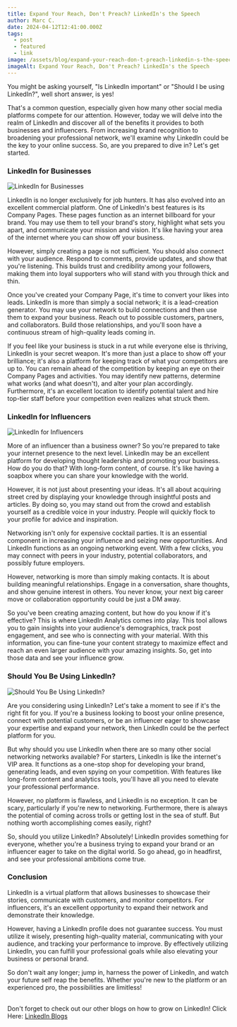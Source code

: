 ```yaml
---
title: Expand Your Reach, Don't Preach? LinkedIn's the Speech
author: Marc C.
date: 2024-04-12T12:41:00.000Z
tags:
  - post
  - featured
  - link
image: /assets/blog/expand-your-reach-don-t-preach-linkedin-s-the-speech.png
imageAlt: Expand Your Reach, Don't Preach? LinkedIn's the Speech
---
```



You might be asking yourself, "Is LinkedIn important" or "Should I be using LinkedIn?", well short answer, is yes!



That's a common question, especially given how many other social media platforms compete for our attention. However, today we will delve into the realm of LinkedIn and discover all of the benefits it provides to both businesses and influencers. From increasing brand recognition to broadening your professional network, we'll examine why LinkedIn could be the key to your online success. So, are you prepared to dive in? Let's get started.









### LinkedIn for Businesses

![LinkedIn for Businesses](/assets/blog/linkedin-for-businesses.png)

LinkedIn is no longer exclusively for job hunters. It has also evolved into an excellent commercial platform. One of LinkedIn's best features is its Company Pages. These pages function as an internet billboard for your brand. You may use them to tell your brand's story, highlight what sets you apart, and communicate your mission and vision. It's like having your area of the internet where you can show off your business.



However, simply creating a page is not sufficient. You should also connect with your audience. Respond to comments, provide updates, and show that you're listening. This builds trust and credibility among your followers, making them into loyal supporters who will stand with you through thick and thin.



Once you've created your Company Page, it's time to convert your likes into leads. LinkedIn is more than simply a social network; it is a lead-creation generator. You may use your network to build connections and then use them to expand your business. Reach out to possible customers, partners, and collaborators. Build those relationships, and you'll soon have a continuous stream of high-quality leads coming in.



If you feel like your business is stuck in a rut while everyone else is thriving, LinkedIn is your secret weapon. It's more than just a place to show off your brilliance; it's also a platform for keeping track of what your competitors are up to. You can remain ahead of the competition by keeping an eye on their Company Pages and activities. You may identify new patterns, determine what works (and what doesn't), and alter your plan accordingly. Furthermore, it's an excellent location to identify potential talent and hire top-tier staff before your competition even realizes what struck them.









### LinkedIn for Influencers

![LinkedIn for Influencers](/assets/blog/_linkedin-for-influencers.png)

More of an influencer than a business owner? So you're prepared to take your internet presence to the next level. LinkedIn may be an excellent platform for developing thought leadership and promoting your business. How do you do that? With long-form content, of course. It's like having a soapbox where you can share your knowledge with the world.



However, it is not just about presenting your ideas. It's all about acquiring street cred by displaying your knowledge through insightful posts and articles. By doing so, you may stand out from the crowd and establish yourself as a credible voice in your industry. People will quickly flock to your profile for advice and inspiration.



Networking isn't only for expensive cocktail parties. It is an essential component in increasing your influence and seizing new opportunities. And LinkedIn functions as an ongoing networking event. With a few clicks, you may connect with peers in your industry, potential collaborators, and possibly future employers.



However, networking is more than simply making contacts. It is about building meaningful relationships. Engage in a conversation, share thoughts, and show genuine interest in others. You never know, your next big career move or collaboration opportunity could be just a DM away.



So you've been creating amazing content, but how do you know if it's effective? This is where LinkedIn Analytics comes into play. This tool allows you to gain insights into your audience's demographics, track post engagement, and see who is connecting with your material. With this information, you can fine-tune your content strategy to maximize effect and reach an even larger audience with your amazing insights. So, get into those data and see your influence grow.









### Should You Be Using LinkedIn?

![Should You Be Using LinkedIn?](/assets/blog/should-you-be-using-linkedin.png)

Are you considering using LinkedIn? Let's take a moment to see if it's the right fit for you. If you're a business looking to boost your online presence, connect with potential customers, or be an influencer eager to showcase your expertise and expand your network, then LinkedIn could be the perfect platform for you.



But why should you use LinkedIn when there are so many other social networking networks available? For starters, LinkedIn is like the internet's VIP area. It functions as a one-stop shop for developing your brand, generating leads, and even spying on your competition. With features like long-form content and analytics tools, you'll have all you need to elevate your professional performance.



However, no platform is flawless, and LinkedIn is no exception. It can be scary, particularly if you're new to networking. Furthermore, there is always the potential of coming across trolls or getting lost in the sea of stuff. But nothing worth accomplishing comes easily, right?



So, should you utilize LinkedIn? Absolutely! LinkedIn provides something for everyone, whether you're a business trying to expand your brand or an influencer eager to take on the digital world. So go ahead, go in headfirst, and see your professional ambitions come true.





### Conclusion

LinkedIn is a virtual platform that allows businesses to showcase their stories, communicate with customers, and monitor competitors. For influencers, it's an excellent opportunity to expand their network and demonstrate their knowledge. 



However, having a LinkedIn profile does not guarantee success. You must utilize it wisely, presenting high-quality material, communicating with your audience, and tracking your performance to improve. By effectively utilizing LinkedIn, you can fulfill your professional goals while also elevating your business or personal brand.



So don't wait any longer; jump in, harness the power of LinkedIn, and watch your future self reap the benefits. Whether you're new to the platform or an experienced pro, the possibilities are limitless!

\
Don't forget to check out our other blogs on how to grow on LinkedIn! Click Here: [LinkedIn Blogs](https://blog.evolvedlotus.com/x-link/)
